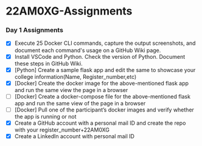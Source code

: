 # 22AM0XG-Assignments

### Day 1 Assignments

- [X] Execute 25 Docker CLI commands, capture the output screenshots, and document each command's usage on a GitHub Wiki page.
- [X] Install VSCode and Python. Check the version of Python. Document these steps in GitHub Wiki.
- [X] [Python] Create a sample flask app and edit the same to showcase your college information(Name, Register_number,etc)
- [X] [Docker] Create the docker image for the above-mentioned flask app and run the same view the page in a browser
- [ ] [Docker] Create a docker-compose file for the above-mentioned flask app and run the same view of the page in a browser
- [ ] [Docker] Pull one of the participant’s docker images and verify whether the app is running or not 
- [X] Create a GitHub account with a personal mail ID and create the repo with your register_number+22AM0XG
- [X] Create a LinkedIn account with personal mail ID
